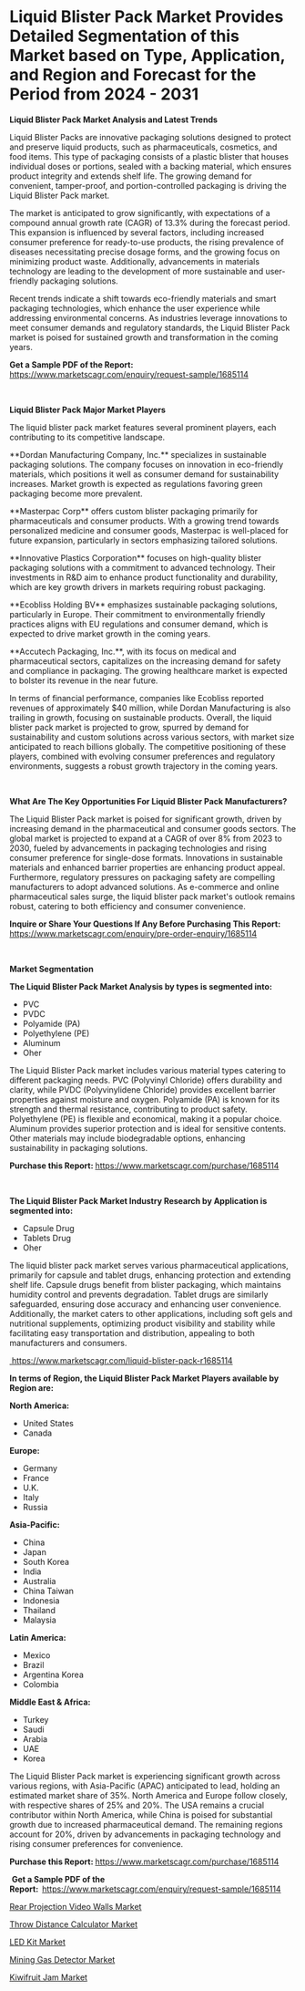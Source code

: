 <p><h1>Liquid Blister Pack Market Provides Detailed Segmentation of this Market based on Type, Application, and Region and Forecast for the Period from 2024 - 2031</h1></p><p><strong>Liquid Blister Pack Market Analysis and Latest Trends</strong></p>
<p><p>Liquid Blister Packs are innovative packaging solutions designed to protect and preserve liquid products, such as pharmaceuticals, cosmetics, and food items. This type of packaging consists of a plastic blister that houses individual doses or portions, sealed with a backing material, which ensures product integrity and extends shelf life. The growing demand for convenient, tamper-proof, and portion-controlled packaging is driving the Liquid Blister Pack market.</p><p>The market is anticipated to grow significantly, with expectations of a compound annual growth rate (CAGR) of 13.3% during the forecast period. This expansion is influenced by several factors, including increased consumer preference for ready-to-use products, the rising prevalence of diseases necessitating precise dosage forms, and the growing focus on minimizing product waste. Additionally, advancements in materials technology are leading to the development of more sustainable and user-friendly packaging solutions. </p><p>Recent trends indicate a shift towards eco-friendly materials and smart packaging technologies, which enhance the user experience while addressing environmental concerns. As industries leverage innovations to meet consumer demands and regulatory standards, the Liquid Blister Pack market is poised for sustained growth and transformation in the coming years.</p></p>
<p><strong>Get a Sample PDF of the Report:&nbsp;</strong> <a href="https://www.marketscagr.com/enquiry/request-sample/1685114?utm_campaign=1615&utm_medium=2&utm_source=Github&utm_content=ia&utm_term=19102024&utm_id=liquid-blister-pack">https://www.marketscagr.com/enquiry/request-sample/1685114</a></p>
<p>&nbsp;</p>
<p><strong>Liquid Blister Pack Major Market Players</strong></p>
<p><p>The liquid blister pack market features several prominent players, each contributing to its competitive landscape. </p><p>**Dordan Manufacturing Company, Inc.** specializes in sustainable packaging solutions. The company focuses on innovation in eco-friendly materials, which positions it well as consumer demand for sustainability increases. Market growth is expected as regulations favoring green packaging become more prevalent.</p><p>**Masterpac Corp** offers custom blister packaging primarily for pharmaceuticals and consumer products. With a growing trend towards personalized medicine and consumer goods, Masterpac is well-placed for future expansion, particularly in sectors emphasizing tailored solutions.</p><p>**Innovative Plastics Corporation** focuses on high-quality blister packaging solutions with a commitment to advanced technology. Their investments in R&D aim to enhance product functionality and durability, which are key growth drivers in markets requiring robust packaging.</p><p>**Ecobliss Holding BV** emphasizes sustainable packaging solutions, particularly in Europe. Their commitment to environmentally friendly practices aligns with EU regulations and consumer demand, which is expected to drive market growth in the coming years.</p><p>**Accutech Packaging, Inc.**, with its focus on medical and pharmaceutical sectors, capitalizes on the increasing demand for safety and compliance in packaging. The growing healthcare market is expected to bolster its revenue in the near future.</p><p>In terms of financial performance, companies like Ecobliss reported revenues of approximately $40 million, while Dordan Manufacturing is also trailing in growth, focusing on sustainable products. Overall, the liquid blister pack market is projected to grow, spurred by demand for sustainability and custom solutions across various sectors, with market size anticipated to reach billions globally. The competitive positioning of these players, combined with evolving consumer preferences and regulatory environments, suggests a robust growth trajectory in the coming years.</p></p>
<p>&nbsp;</p>
<p><strong>What Are The Key Opportunities For Liquid Blister Pack Manufacturers?</strong></p>
<p><p>The Liquid Blister Pack market is poised for significant growth, driven by increasing demand in the pharmaceutical and consumer goods sectors. The global market is projected to expand at a CAGR of over 8% from 2023 to 2030, fueled by advancements in packaging technologies and rising consumer preference for single-dose formats. Innovations in sustainable materials and enhanced barrier properties are enhancing product appeal. Furthermore, regulatory pressures on packaging safety are compelling manufacturers to adopt advanced solutions. As e-commerce and online pharmaceutical sales surge, the liquid blister pack market's outlook remains robust, catering to both efficiency and consumer convenience.</p></p>
<p><strong>Inquire or Share Your Questions If Any Before Purchasing This Report:</strong> <a href="https://www.marketscagr.com/enquiry/pre-order-enquiry/1685114?utm_campaign=1615&utm_medium=2&utm_source=Github&utm_content=ia&utm_term=19102024&utm_id=liquid-blister-pack">https://www.marketscagr.com/enquiry/pre-order-enquiry/1685114</a></p>
<p>&nbsp;</p>
<p><strong>Market Segmentation</strong></p>
<p><strong>The Liquid Blister Pack Market Analysis by types is segmented into:</strong></p>
<p><ul><li>PVC</li><li>PVDC</li><li>Polyamide (PA)</li><li>Polyethylene (PE)</li><li>Aluminum</li><li>Oher</li></ul></p>
<p><p>The Liquid Blister Pack market includes various material types catering to different packaging needs. PVC (Polyvinyl Chloride) offers durability and clarity, while PVDC (Polyvinylidene Chloride) provides excellent barrier properties against moisture and oxygen. Polyamide (PA) is known for its strength and thermal resistance, contributing to product safety. Polyethylene (PE) is flexible and economical, making it a popular choice. Aluminum provides superior protection and is ideal for sensitive contents. Other materials may include biodegradable options, enhancing sustainability in packaging solutions.</p></p>
<p><strong>Purchase this Report:&nbsp;</strong><a href="https://www.marketscagr.com/purchase/1685114?utm_campaign=1615&utm_medium=2&utm_source=Github&utm_content=ia&utm_term=19102024&utm_id=liquid-blister-pack">https://www.marketscagr.com/purchase/1685114</a></p>
<p>&nbsp;</p>
<p><strong>The Liquid Blister Pack Market Industry Research by Application is segmented into:</strong></p>
<p><ul><li>Capsule Drug</li><li>Tablets Drug</li><li>Oher</li></ul></p>
<p><p>The liquid blister pack market serves various pharmaceutical applications, primarily for capsule and tablet drugs, enhancing protection and extending shelf life. Capsule drugs benefit from blister packaging, which maintains humidity control and prevents degradation. Tablet drugs are similarly safeguarded, ensuring dose accuracy and enhancing user convenience. Additionally, the market caters to other applications, including soft gels and nutritional supplements, optimizing product visibility and stability while facilitating easy transportation and distribution, appealing to both manufacturers and consumers.</p></p>
<p><a href="https://www.marketscagr.com/liquid-blister-pack-r1685114?utm_campaign=1615&utm_medium=2&utm_source=Github&utm_content=ia&utm_term=19102024&utm_id=liquid-blister-pack">&nbsp;https://www.marketscagr.com/liquid-blister-pack-r1685114</a></p>
<p><strong>In terms of Region, the Liquid Blister Pack Market Players available by Region are:</strong></p>
<p>
    <p> <strong> North America: </strong>
        <ul>
            <li>United States</li>
            <li>Canada</li>
        </ul>
        </p> 
    <p> <strong> Europe: </strong>
        <ul>
            <li>Germany</li>
            <li>France</li>
            <li>U.K.</li>
            <li>Italy</li>
            <li>Russia</li>
        </ul>
        </p> 
    <p> <strong> Asia-Pacific: </strong>
        <ul>
            <li>China</li>
            <li>Japan</li>
            <li>South Korea</li>
            <li>India</li>
            <li>Australia</li>
            <li>China Taiwan</li>
            <li>Indonesia</li>
            <li>Thailand</li>
            <li>Malaysia</li>
        </ul>
        </p> 
    <p> <strong> Latin America: </strong>
        <ul>
            <li>Mexico</li>
            <li>Brazil</li>
            <li>Argentina Korea</li>
            <li>Colombia</li>
        </ul>
        </p> 
    <p> <strong> Middle East & Africa: </strong>
        <ul>
            <li>Turkey</li>
            <li>Saudi</li>
            <li>Arabia</li>
            <li>UAE</li>
            <li>Korea</li>
        </ul>
    </p>
    </p>
<p><p>The Liquid Blister Pack market is experiencing significant growth across various regions, with Asia-Pacific (APAC) anticipated to lead, holding an estimated market share of 35%. North America and Europe follow closely, with respective shares of 25% and 20%. The USA remains a crucial contributor within North America, while China is poised for substantial growth due to increased pharmaceutical demand. The remaining regions account for 20%, driven by advancements in packaging technology and rising consumer preferences for convenience.</p></p>
<p><strong>Purchase this Report: </strong><a href="https://www.marketscagr.com/purchase/1685114?utm_campaign=1615&utm_medium=2&utm_source=Github&utm_content=ia&utm_term=19102024&utm_id=liquid-blister-pack">https://www.marketscagr.com/purchase/1685114</a></p>
<p>&nbsp;<strong>Get a Sample PDF of the Report:&nbsp;&nbsp;</strong><a href="https://www.marketscagr.com/enquiry/request-sample/1685114?utm_campaign=1615&utm_medium=2&utm_source=Github&utm_content=ia&utm_term=19102024&utm_id=liquid-blister-pack">https://www.marketscagr.com/enquiry/request-sample/1685114</a></p>
<p><strong></strong></p>
<p><p><a href="https://www.linkedin.com/pulse/pioneering-growth-analyzing-global-rear-projection-video-walls-pqwaf?utm_campaign=1615&utm_medium=2&utm_source=Github&utm_content=ia&utm_term=19102024&utm_id=liquid-blister-pack">Rear Projection Video Walls Market</a></p><p><a href="https://www.linkedin.com/pulse/throw-distance-calculator-market-overview-global-trends-future-yqagf?utm_campaign=1615&utm_medium=2&utm_source=Github&utm_content=ia&utm_term=19102024&utm_id=liquid-blister-pack">Throw Distance Calculator Market</a></p><p><a href="https://www.linkedin.com/pulse/led-kit-market-size-share-trends-analysis-report-end-use-3xhff?utm_campaign=1615&utm_medium=2&utm_source=Github&utm_content=ia&utm_term=19102024&utm_id=liquid-blister-pack">LED Kit Market</a></p><p><a href="https://www.linkedin.com/pulse/mining-gas-detector-market-report-product-type-end-use-application-l3yzf?utm_campaign=1615&utm_medium=2&utm_source=Github&utm_content=ia&utm_term=19102024&utm_id=liquid-blister-pack">Mining Gas Detector Market</a></p><p><a href="https://www.linkedin.com/pulse/kiwifruit-jam-market-matrix-applications-types-cagr-growth-gb9de?utm_campaign=1615&utm_medium=2&utm_source=Github&utm_content=ia&utm_term=19102024&utm_id=liquid-blister-pack">Kiwifruit Jam Market</a></p></p>